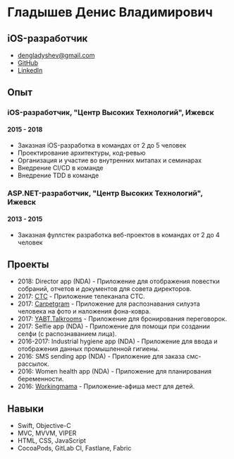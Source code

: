 # Гладышев Денис Владимирович

## iOS-разработчик

- dengladyshev@gmail.com
- [GitHub](https://github.com/dengladyshev)
- [LinkedIn](https://www.linkedin.com/in/dengladyshev)

## Опыт

### iOS-разработчик, "Центр Высоких Технологий", Ижевск

#### 2015 - 2018

- Заказная iOS-разработка в командах от 2 до 5 человек
- Проектирование архитектуры, код-ревью
- Организация и участие во внутренних митапах и семинарах
- Внедрение CI/CD в команде
- Внедрение TDD в команде

### ASP.NET-разработчик, "Центр Высоких Технологий", Ижевск

#### 2013 - 2015

- Заказная фуллстек разработка веб-проектов в командах от 2 до 4 человек

## Проекты

- 2018: Director app (NDA) - Приложение для отображения повестки собраний, отчетов и документов для совета директоров.
- 2017: [CTC](https://itunes.apple.com/ru/app/стс-телеканал-сериалы-онлайн/id784379020) - Приложение телеканала СТС.
- 2017: [Carpetgram](https://itunes.apple.com/ru/app/carpetgram/id490924653) - Приложение для распознавания силуэта человека на фото и наложения фона-ковра.
- 2017: [YABT.Talkrooms](https://itunes.apple.com/ru/app/yabt-talkrooms/id1233673360) - Приложение для бронирования переговорок.
- 2017: Selfie app (NDA) - Приложение для помощи при создании селфи (с распознаванием лица).
- 2016-2017: Industrial hygiene app (NDA) - Приложение для ввода и отображения данных промышленной гигиены.
- 2016: SMS sending app (NDA) - Приложение для заказа смс-рассылок.
- 2016: Women health app (NDA) - Приложение для планирования беременности.
- 2016: [Workingmama](https://itunes.apple.com/ru/app/workingmama/id758123884) - Приложение-афиша мест для детей.

## Навыки

- Swift, Objective-C
- MVC, MVVM, VIPER
- HTML, CSS, JavaScript
- CocoaPods, GitLab CI, Fastlane, Fabric
